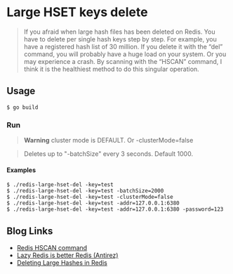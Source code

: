 # Large HSET keys delete
> If you afraid when large hash files has been deleted on Redis. You have to delete per single hash keys step by step.
> For example, you have a registered hash list of 30 million. If you delete it with the “del” command, you will probably have a huge load on your system. Or you may experience a crash.
> By scanning with the “HSCAN” command, I think it is the healthiest method to do this singular operation. 

## Usage
```shell
$ go build
```
### Run
> **Warning** cluster mode is DEFAULT. Or -clusterMode=false

> Deletes up to "-batchSize" every 3 seconds. Default 1000.

#### Examples
```shell
$ ./redis-large-hset-del -key=test
$ ./redis-large-hset-del -key=test -batchSize=2000
$ ./redis-large-hset-del -key=test -clusterMode=false
$ ./redis-large-hset-del -key=test -addr=127.0.0.1:6380
$ ./redis-large-hset-del -key=test -addr=127.0.0.1:6380 -password=123 
```

## Blog Links
- [Redis HSCAN command](https://redis.io/commands/hscan)
- [Lazy Redis is better Redis (Antirez)](http://www.antirez.com/news/93)
- [Deleting Large Hashes in Redis](https://redisgreen.net/blog/deleting-large-hashes/)


